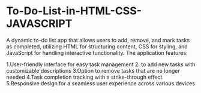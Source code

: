 # To-Do-List-in-HTML-CSS-JAVASCRIPT
A dynamic to-do list app that allows users to add, remove, and mark tasks as completed, utilizing HTML for structuring content, CSS for styling, and JavaScript for handling interactive functionality.
The application features:

1.User-friendly interface for easy task management
2. to add new tasks with customizable descriptions
3.Option to remove tasks that are no longer needed
4.Task completion tracking with a strike-through effect
5.Responsive design for a seamless user experience across various devices
